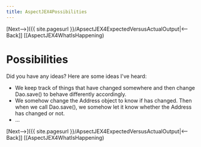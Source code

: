 ```yaml
---
title: AspectJEX4Possibilities
---
```

[Next-->]({{ site.pagesurl }}/ApsectJEX4ExpectedVersusActualOutput|<--Back]] [[AspectJEX4WhatIsHappening)

# Possibilities
Did you have any ideas? Here are some ideas I've heard:
* We keep track of things that have changed somewhere and then change Dao.save() to behave differently accordingly.
* We somehow change the Address object to know if has changed. Then when we call Dao.save(), we somehow let it know whether the Address has changed or not.
* ...

[Next-->]({{ site.pagesurl }}/ApsectJEX4ExpectedVersusActualOutput|<--Back]] [[AspectJEX4WhatIsHappening)